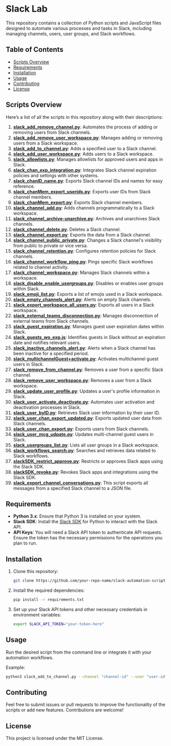 # Slack Lab

This repository contains a collection of Python scripts and JavaScript files designed to automate various processes and tasks in Slack, including managing channels, users, user groups, and Slack workflows.

## Table of Contents
  - [Scripts Overview](#scripts-overview)
  - [Requirements](#requirements)
  - [Installation](#installation)
  - [Usage](#usage)
  - [Contributing](#contributing)
  - [License](#license)

## Scripts Overview
Here’s a list of all the scripts in this repository along with their descriptions:

1. **[slack_add_remove_channel.py](slack_add_remove_channel.py)**: Automates the process of adding or removing users from Slack channels.
2. **[slack_add_remove_user_workspace.py](slack_add_remove_user_workspace.py)**: Manages adding or removing users from a Slack workspace.
3. **[slack_add_to_channel.py](slack_add_to_channel.py)**: Adds a specified user to a Slack channel.
4. **[slack_add_user_workspace.py](slack_add_user_workspace.py)**: Adds users to a Slack workspace.
5. **[slack_allowlists.py](slack_allowlists.py)**: Manages allowlists for approved users and apps in Slack.
6. **[slack_chan_exp_integration.py](slack_chan_exp_integration.py)**: Integrates Slack channel expiration policies and settings with other systems.
7. **[slack_chanID_name.py](slack_chanID_name.py)**: Exports Slack channel IDs and names for easy reference.
8. **[slack_chanMem_export_userids.py](slack_chanMem_export_userids.py)**: Exports user IDs from Slack channel members.
9. **[slack_chanMem_export.py](slack_chanMem_export.py)**: Exports Slack channel members.
10. **[slack_channel_add.py](slack_channel_add.py)**: Adds channels programmatically to a Slack workspace.
11. **[slack_channel_archive-unarchive.py](slack_channel_archive-unarchive.py)**: Archives and unarchives Slack channels.
12. **[slack_channel_delete.py](slack_channel_delete.py)**: Deletes a Slack channel.
13. **[slack_channel_export.py](slack_channel_export.py)**: Exports the data from a Slack channel.
14. **[slack_channel_public_private.py](slack_channel_public_private.py)**: Changes a Slack channel's visibility from public to private or vice versa.
15. **[slack_channel_retention.py](slack_channel_retention.py)**: Configures retention policies for Slack channels.
16. **[slack_channel_workflow_ping.py](slack_channel_workflow_ping.py)**: Pings specific Slack workflows related to channel activity.
17. **[slack_channel_workspace.py](slack_channel_workspace.py)**: Manages Slack channels within a workspace.
18. **[slack_disable_enable_usergroups.py](slack_disable_enable_usergroups.py)**: Disables or enables user groups within Slack.
19. **[slack_emoji_list.py](slack_emoji_list.py)**: Exports a list of emojis used in a Slack workspace.
20. **[slack_empty_channels_alert.py](slack_empty_channels_alert.py)**: Alerts on empty Slack channels.
21. **[slack_export_workspace_all_users.py](slack_export_workspace_all_users.py)**: Exports all users in a Slack workspace.
22. **[slack_external_teams_disconnection.py](slack_external_teams_disconnection.py)**: Manages disconnection of external teams from Slack channels.
23. **[slack_guest_expiration.py](slack_guest_expiration.py)**: Manages guest user expiration dates within Slack.
24. **[slack_guests_wo_exp.js](slack_guests_wo_exp.js)**: Identifies guests in Slack without an expiration date and notifies relevant users.
25. **[slack_inactive_channels_alert.py](slack_inactive_channels_alert.py)**: Alerts when a Slack channel has been inactive for a specified period.
26. **[slack_multichannelGuest+activate.py](slack_multichannelGuest+activate.py)**: Activates multichannel guest users in Slack.
27. **[slack_remove_from_channel.py](slack_remove_from_channel.py)**: Removes a user from a specific Slack channel.
28. **[slack_remove_user_workspace.py](slack_remove_user_workspace.py)**: Removes a user from a Slack workspace.
29. **[slack_update_user_profile.py](slack_update_user_profile.py)**: Updates a user's profile information in Slack.
30. **[slack_user_activate_deactivate.py](slack_user_activate_deactivate.py)**: Automates user activation and deactivation processes in Slack.
31. **[slack_user_byID.py](slack_user_byID.py)**: Retrieves Slack user information by their user ID.
32. **[slack_user_chan_export_updated.py](slack_user_chan_export_updated.py)**: Exports updated user data from Slack channels.
33. **[slack_user_chan_export.py](slack_user_chan_export.py)**: Exports users from Slack channels.
34. **[slack_user_mcg_udpate.py](slack_user_mcg_udpate.py)**: Updates multi-channel guest users in Slack.
35. **[slack_usergroups_list.py](slack_usergroups_list.py)**: Lists all user groups in a Slack workspace.
36. **[slack_workflows_search.py](slack_workflows_search.py)**: Searches and retrieves data related to Slack workflows.
37. **[slackSDK_restrict_approve.py](slackSDK_restrict_approve.py)**: Restricts or approves Slack apps using the Slack SDK.
38. **[slackSDK_revoke.py](slackSDK_revoke.py)**: Revokes Slack apps and integrations using the Slack SDK.
39. **[slack_export_channel_conversations.py](slack_export_channel_conversations.py)**: This script exports all messages from a specified Slack channel to a JSON file.

## Requirements
- **Python 3.x**: Ensure that Python 3 is installed on your system.
- **Slack SDK**: Install the [Slack SDK](https://slack.dev/python-slack-sdk/) for Python to interact with the Slack API.
- **API Keys**: You will need a Slack API token to authenticate API requests. Ensure the token has the necessary permissions for the operations you plan to run.

## Installation
1. Clone this repository:
   ```bash
   git clone https://github.com/your-repo-name/slack-automation-scripts.git
   ```
2. Install the required dependencies:
   ```bash
   pip install -r requirements.txt
   ```
3. Set up your Slack API tokens and other necessary credentials in environment variables:
   ```bash
   export SLACK_API_TOKEN="your-token-here"
   ```

## Usage
Run the desired script from the command line or integrate it with your automation workflows.

Example:
```bash
python3 slack_add_to_channel.py --channel "channel-id" --user "user-id"
```

## Contributing
Feel free to submit issues or pull requests to improve the functionality of the scripts or add new features. Contributions are welcome!

## License
This project is licensed under the MIT License.
